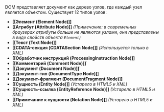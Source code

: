 DOM представляет документ как дерево узлов, где каждый узел является объектом. 
Существует 12 типов узлов:

- **[[Элемент (Element Node)]]**
- **[[Атрибут (Attribute Node)]]** _(Примечание: в современных браузерах атрибуты больше не являются узлами, они представлены в виде свойств объекта `Element`)_
- **[[Текст (Text Node)]]**
- **[[CDATA-секция (CDATASection Node)]]** _(Используется только в XML)_
- **[[Обработчик инструкций (ProcessingInstruction Node)]]**
- **[[Комментарий (Comment Node)]]**`
- **[[Документ (Document Node)]]**`
- **[[Документ-тип (DocumentType Node)]]**
- **[[Документ-фрагмент (DocumentFragment Node)]]**
- **[[Сущность (Entity Node)]]** _(Устарело в HTML5 и XML)_
- **[[Сущность-ссылка (EntityReference Node)]]** _(Устарело в HTML5 и XML)_
- **[[Примечание к сущности (Notation Node)]]** _(Устарело в HTML5 и XML)_

